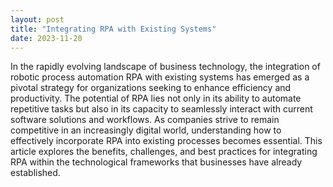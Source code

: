 ```yaml
---
layout: post
title: "Integrating RPA with Existing Systems"
date: 2023-11-20
---
```


In the rapidly evolving landscape of business technology, the integration of robotic process automation RPA with existing systems has emerged as a pivotal strategy for organizations seeking to enhance efficiency and productivity. The potential of RPA lies not only in its ability to automate repetitive tasks but also in its capacity to seamlessly interact with current software solutions and workflows. As companies strive to remain competitive in an increasingly digital world, understanding how to effectively incorporate RPA into existing processes becomes essential. This article explores the benefits, challenges, and best practices for integrating RPA within the technological frameworks that businesses have already established.
